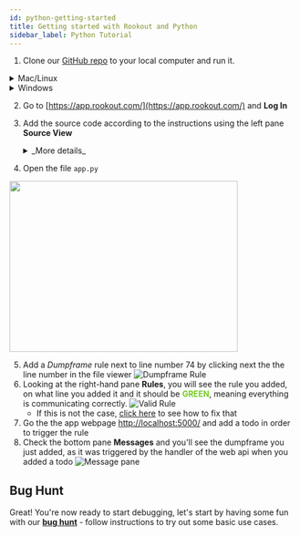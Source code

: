 ```yaml
---
id: python-getting-started
title: Getting started with Rookout and Python
sidebar_label: Python Tutorial
---
```



1. Clone our [GitHub repo](https://github.com/Rookout/tutorial-python) to your local computer and run it.

<details>
<summary>Mac/Linux</summary>
<p>

```bash
git clone https://github.com/Rookout/tutorial-python
export ROOKOUT_TOKEN=<Your-Token>
cd tutorial-python
docker-compose up
```

</p>
</details>

<details>
<summary>Windows</summary>
<p>

```batch
git clone https://github.com/Rookout/tutorial-python
set ROOKOUT_TOKEN=<Your-Token>
cd tutorial-python
docker-compose up
```

</p>
</details>

2. Go to [https://app.rookout.com/](https://app.rookout.com/) and **Log In**
3. Add the source code according to the instructions using the left pane **Source View**
    <details>
    <summary>_More details_</summary>
    <p>
    
    #### Adding source code
    
    - Create a Workspace
        1. Click the Gear Wheel icon near the Workout selection menu, to the top left-hand side of the screen
        1. Click the + icon near the Search Workspace option to create a new Workspace
        1. Set the Workspace Name to "Python Tutorial"
        1. Click the + icon near "Sources" and choose either GitHub or Local Filesystem

    - Import source code from Github 
        1. Choose GitHub from the drop down list
        1. Type "Rookout" in Repository owner
        1. Type "tutorial-python" in Repository name
        1. Click Add Repository
        1. Click Apply
        1. Click Select Workspace

    - Import source code from your local machine
        1. If you do not use GitHub, choose Local Filesystem and follow the instructions in the following dialog.

    </p>
    </details>
    
    
4. Open the file `app.py`  
<img src="/img/screenshots/python_tutorial_0.png" width="400px" height="300px" />  

5. Add a _Dumpframe_ rule next to line number 74 by clicking next the the line number in the file viewer
![Dumpframe Rule](/img/screenshots/getting_started_5.png)
6. Looking at the right-hand pane **Rules**, you will see the rule you added, on what line you added it and it should be 
<span style="color: #73CD1F;">**GREEN**</span>, meaning everything is communicating correctly.
![Valid Rule](/img/screenshots/getting_started_4.png)
    - If this is not the case, [click here](troubleshooting-rules.md) to see how to fix that
7. Go the the app webpage [http://localhost:5000/](http://localhost:5000/) and add a todo in order to trigger the rule
8. Check the bottom pane **Messages** and you'll see the dumpframe you just added, as it was triggered by the handler of the web api when you added a todo
![Message pane](/img/screenshots/getting_started_3.png)

## Bug Hunt

Great! You're now ready to start debugging, let's start by having some fun with our 
**[bug hunt](tutorials-bughunt-python.md)** - follow instructions to try out some basic use cases.